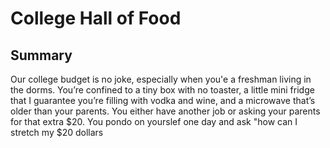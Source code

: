 # College Hall of Food
## Summary
Our college budget is no joke, especially when you'e a freshman living in the dorms. You’re confined to a tiny box with no toaster, a little mini fridge that I guarantee you’re filling with vodka and wine, and a microwave that’s older than your parents. You either have another job or asking your parents for that extra $20. You pondo on yourslef one day and ask "how can I stretch my $20 dollars 
